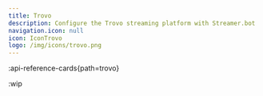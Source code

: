```yaml
---
title: Trovo
description: Configure the Trovo streaming platform with Streamer.bot
navigation.icon: null
icon: IconTrovo
logo: /img/icons/trovo.png
---
```


:api-reference-cards{path=trovo}

:wip